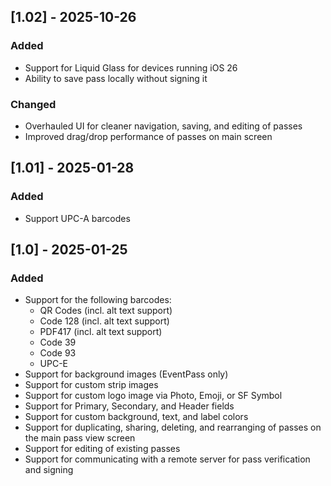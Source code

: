 ## [1.02] - 2025-10-26

### Added
- Support for Liquid Glass for devices running iOS 26
- Ability to save pass locally without signing it

### Changed
- Overhauled UI for cleaner navigation, saving, and editing of passes
- Improved drag/drop performance of passes on main screen

## [1.01] - 2025-01-28

### Added
- Support UPC-A barcodes

## [1.0] - 2025-01-25

### Added
- Support for the following barcodes:
    - QR Codes (incl. alt text support)
    - Code 128 (incl. alt text support)
    - PDF417 (incl. alt text support)
    - Code 39
    - Code 93
    - UPC-E
- Support for background images (EventPass only)
- Support for custom strip images
- Support for custom logo image via Photo, Emoji, or SF Symbol
- Support for Primary, Secondary, and Header fields
- Support for custom background, text, and label colors
- Support for duplicating, sharing, deleting, and rearranging of passes on the main pass view screen
- Support for editing of existing passes
- Support for communicating with a remote server for pass verification and signing
